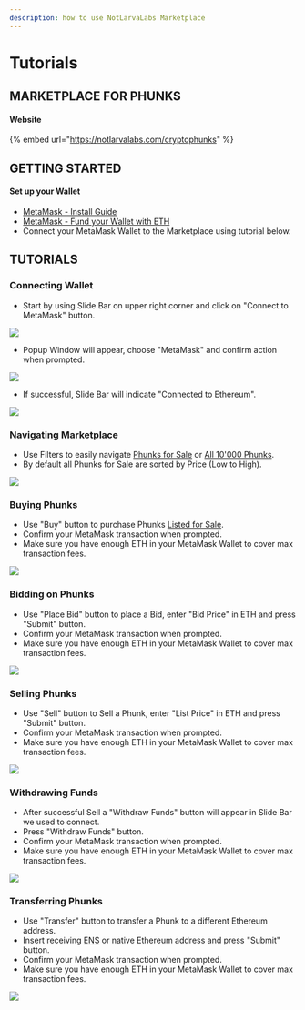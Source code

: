 ```yaml
---
description: how to use NotLarvaLabs Marketplace
---
```


# Tutorials

## MARKETPLACE FOR PHUNKS

#### Website

{% embed url="https://notlarvalabs.com/cryptophunks" %}

## GETTING STARTED

#### Set up your Wallet

* [MetaMask - Install Guide](https://cryptobriefing.com/metamask-beginner-guide/)
* [MetaMask - Fund your Wallet with ETH](https://metamask.zendesk.com/hc/en-us/articles/360058239311-Directly-buying-tokens-with-on-ramps-in-MetaMask)
* Connect your MetaMask Wallet to the Marketplace using tutorial below.

## TUTORIALS

### Connecting Wallet

* Start by using Slide Bar on upper right corner and click on "Connect to MetaMask" button.&#x20;

![](<../.gitbook/assets/Screen Shot 2022-03-16 at 12.29.32.png>)

* Popup Window will appear, choose "MetaMask" and confirm action when prompted.

![](<../.gitbook/assets/Screen Shot 2022-03-16 at 12.31.18.png>)

* If successful, Slide Bar will indicate "Connected to Ethereum".

![](<../.gitbook/assets/Screen Shot 2022-03-16 at 12.33.47.png>)

### Navigating Marketplace

* Use Filters to easily navigate [Phunks for Sale](https://notlarvalabs.com/cryptophunks/forsale) or [All 10'000 Phunks](https://notlarvalabs.com/cryptophunks/allphunks).&#x20;
* By default all Phunks for Sale are sorted by Price (Low to High).

![](<../.gitbook/assets/Bildschirmfoto 2022-03-10 um 16.40.16.png>)

### Buying Phunks

* Use "Buy" button to purchase Phunks [Listed for Sale](https://notlarvalabs.com/cryptophunks/forsale).
* Confirm your MetaMask transaction when prompted.
* Make sure you have enough ETH in your MetaMask Wallet to cover max transaction fees.

![](<../.gitbook/assets/Screen Shot 2022-03-16 at 13.46.35.png>)

### Bidding on Phunks

* Use "Place Bid" button to place a Bid, enter "Bid Price" in ETH and press "Submit" button.&#x20;
* Confirm your MetaMask transaction when prompted.&#x20;
* Make sure you have enough ETH in your MetaMask Wallet to cover max transaction fees.

![](<../.gitbook/assets/Screen Shot 2022-03-16 at 13.55.16.png>)

### Selling Phunks

* Use "Sell" button to Sell a Phunk, enter "List Price" in ETH and press "Submit" button.
* Confirm your MetaMask transaction when prompted.&#x20;
* Make sure you have enough ETH in your MetaMask Wallet to cover max transaction fees.

![](<../.gitbook/assets/Screen Shot 2022-03-16 at 14.10.40.png>)

### Withdrawing Funds

* After successful Sell a "Withdraw Funds" button will appear in Slide Bar we used to connect.&#x20;
* Press "Withdraw Funds" button.&#x20;
* Confirm your MetaMask transaction when prompted.
* Make sure you have enough ETH in your MetaMask Wallet to cover max transaction fees.

![](<../.gitbook/assets/Screen Shot 2022-03-15 at 12.09.07.png>)

### Transferring Phunks

* Use "Transfer" button to transfer a Phunk to a different Ethereum address.
* Insert receiving [ENS](https://ens.domains) or native Ethereum address and press "Submit" button.
* Confirm your MetaMask transaction when prompted.&#x20;
* Make sure you have enough ETH in your MetaMask Wallet to cover max transaction fees.

![](<../.gitbook/assets/Screen Shot 2022-03-16 at 14.12.52.png>)
